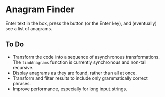 # Anagram Finder

Enter text in the box, press the button (or the Enter key), and (eventually) see a list of anagrams.

## To Do

* Transform the code into a sequence of asynchronous transformations.  The
  `findAnagrams` function is currently synchronous and non-tail recursive.
* Display anagrams as they are found, rather than all at once.
* Transform and filter results to include only grammatically correct phrases.
* Improve performance, especially for long input strings.
